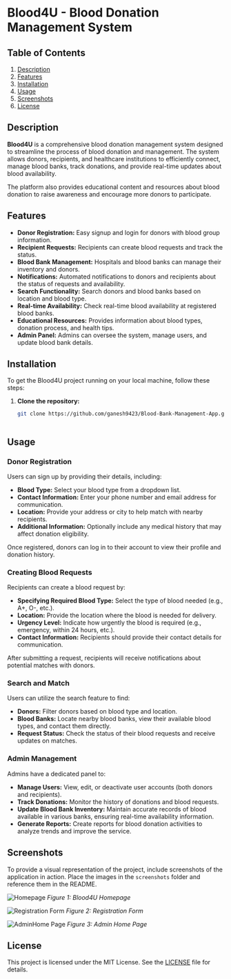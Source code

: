 # Blood4U - Blood Donation Management System


## Table of Contents
1. [Description](#description)
2. [Features](#features)
3. [Installation](#installation)
4. [Usage](#usage)
5. [Screenshots](#screenshots)
6. [License](#license)



## Description
**Blood4U** is a comprehensive blood donation management system designed to streamline the process of blood donation and management. The system allows donors, recipients, and healthcare institutions to efficiently connect, manage blood banks, track donations, and provide real-time updates about blood availability.

The platform also provides educational content and resources about blood donation to raise awareness and encourage more donors to participate.

## Features
- **Donor Registration:** Easy signup and login for donors with blood group information.
- **Recipient Requests:** Recipients can create blood requests and track the status.
- **Blood Bank Management:** Hospitals and blood banks can manage their inventory and donors.
- **Notifications:** Automated notifications to donors and recipients about the status of requests and availability.
- **Search Functionality:** Search donors and blood banks based on location and blood type.
- **Real-time Availability:** Check real-time blood availability at registered blood banks.
- **Educational Resources:** Provides information about blood types, donation process, and health tips.
- **Admin Panel:** Admins can oversee the system, manage users, and update blood bank details.

## Installation
To get the Blood4U project running on your local machine, follow these steps:

1. **Clone the repository:**
   ```bash
   git clone https://github.com/ganesh9423/Blood-Bank-Management-App.git
  
## Usage

### Donor Registration
Users can sign up by providing their details, including:
- **Blood Type:** Select your blood type from a dropdown list.
- **Contact Information:** Enter your phone number and email address for communication.
- **Location:** Provide your address or city to help match with nearby recipients.
- **Additional Information:** Optionally include any medical history that may affect donation eligibility.

Once registered, donors can log in to their account to view their profile and donation history.

### Creating Blood Requests
Recipients can create a blood request by:
- **Specifying Required Blood Type:** Select the type of blood needed (e.g., A+, O-, etc.).
- **Location:** Provide the location where the blood is needed for delivery.
- **Urgency Level:** Indicate how urgently the blood is required (e.g., emergency, within 24 hours, etc.).
- **Contact Information:** Recipients should provide their contact details for communication.

After submitting a request, recipients will receive notifications about potential matches with donors.

### Search and Match
Users can utilize the search feature to find:
- **Donors:** Filter donors based on blood type and location.
- **Blood Banks:** Locate nearby blood banks, view their available blood types, and contact them directly.
- **Request Status:** Check the status of their blood requests and receive updates on matches.

### Admin Management
Admins have a dedicated panel to:
- **Manage Users:** View, edit, or deactivate user accounts (both donors and recipients).
- **Track Donations:** Monitor the history of donations and blood requests.
- **Update Blood Bank Inventory:** Maintain accurate records of blood available in various banks, ensuring real-time availability information.
- **Generate Reports:** Create reports for blood donation activities to analyze trends and improve the service.

## Screenshots
To provide a visual representation of the project, include screenshots of the application in action. Place the images in the `screenshots` folder and reference them in the README.

![Homepage](Screenshots/Homepage.png)
*Figure 1: Blood4U Homepage*

![Registration Form ](Screenshots/RegisterPage.png)
*Figure 2: Registration Form*

![AdminHome Page](Screenshots/AdminHome.png)
*Figure 3: Admin Home Page*

## License
This project is licensed under the MIT License. See the [LICENSE](LICENSE) file for details.

